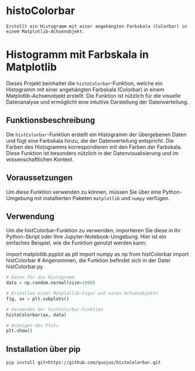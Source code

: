 # histoColorbar
    Erstellt ein Histogramm mit einer angehängten Farbskala (Colorbar) in einem Matplotlib-Achsenobjekt.

# Histogramm mit Farbskala in Matplotlib

Dieses Projekt beinhaltet die `histoColorbar`-Funktion, welche ein Histogramm mit einer angehängten Farbskala (Colorbar) in einem Matplotlib-Achsenobjekt erstellt. Die Funktion ist nützlich für die visuelle Datenanalyse und ermöglicht eine intuitive Darstellung der Datenverteilung.

## Funktionsbeschreibung

Die `histColorbar`-Funktion erstellt ein Histogramm der übergebenen Daten und fügt eine Farbskala hinzu, die der Datenverteilung entspricht. Die Farben des Histogramms korrespondieren mit den Farben der Farbskala. Diese Funktion ist besonders nützlich in der Datenvisualisierung und im wissenschaftlichen Kontext.

## Voraussetzungen

Um diese Funktion verwenden zu können, müssen Sie über eine Python-Umgebung mit installierten Paketen `matplotlib` und `numpy` verfügen.


## Verwendung

Um die histColorbar-Funktion zu verwenden, importieren Sie diese in Ihr Python-Skript oder Ihre Jupyter-Notebook-Umgebung. Hier ist ein einfaches Beispiel, wie die Funktion genutzt werden kann:

import matplotlib.pyplot as plt
import numpy as np
from histColorbar import histColorbar  # Angenommen, die Funktion befindet sich in der Datei histColorbar.py

```python
# Daten für das Histogramm
data = np.random.normal(size=1000)

# Erstellen einer Matplotlib-Figur und eines Achsenobjekts
fig, ax = plt.subplots()

# Verwenden der histColorbar-Funktion
histoColorbar(ax, data)

# Anzeigen des Plots
plt.show()
```
## Installation über pip

```bash
pip install git+https://github.com/quojus/histoColorbar.git

```
